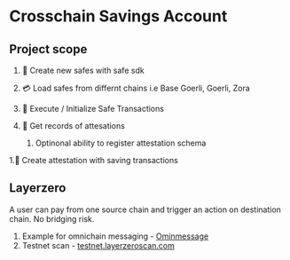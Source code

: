 # Crosschain Savings Account

## Project scope

1. 🏦 Create new safes with safe sdk
1. 💳 Load safes from differnt chains i.e Base Goerli, Goerli, Zora
1. 💸 Execute / Initialize Safe Transactions
1. 🧾 Get records of attesations

   1. Optinonal ability to register attestation schema

1.🐾 Create attestation with saving transactions

## Layerzero

A user can pay from one source chain and trigger an action on destination chain. No bridging risk.

1. Example for omnichain messaging - [Ominmessage](https://github.com/St0rmBr3w/OmniMessage)
1. Testnet scan - [testnet.layerzeroscan.com](https://testnet.layerzeroscan.com/)
